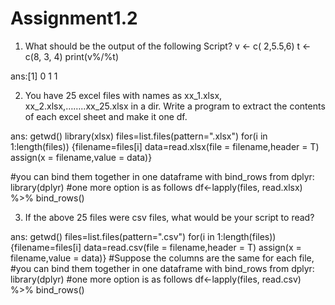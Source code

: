 # Assignment1.2


1. What should be the output of the following Script? 
v <- c( 2,5.5,6) 
t <- c(8, 3, 4) 
print(v%/%t) 

ans:[1] 0 1 1

 
2.  You have 25 excel files with names as xx_1.xlsx, xx_2.xlsx,……..xx_25.xlsx in a dir. 
Write a program to extract the contents of each excel sheet and make it one df. 


ans:
getwd()
library(xlsx)
files=list.files(pattern=".xlsx") 
for(i in 1:length(files)) 
{filename=files[i] 
data=read.xlsx(file = filename,header = T) 
assign(x = filename,value = data)} 

#you can bind them together in one dataframe with bind_rows from dplyr: 
library(dplyr) 
#one more option is as follows 
df<-lapply(files, read.xlsx) %>% bind_rows() 
 
3. If the above 25 files were csv files, what would be your script to read?


ans:
getwd()
files=list.files(pattern=".csv") 
for(i in 1:length(files))
{filename=files[i] 
  data=read.csv(file = filename,header = T) 
  assign(x = filename,value = data)} 
#Suppose the columns are the same for each file,  
#you can bind them together in one dataframe with bind_rows from dplyr: 
library(dplyr) 
#one more option is as follows 
df<-lapply(files, read.csv) %>% bind_rows() 

